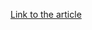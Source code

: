 [Link to the article](https://www.cisa.gov/news-events/alerts/2025/01/28/cisa-releases-seven-industrial-control-systems-advisories)
